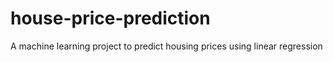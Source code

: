 # house-price-prediction
A machine learning project to predict housing prices using linear regression
